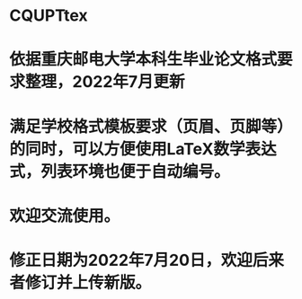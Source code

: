 # CQUPTtex
# 依据重庆邮电大学本科生毕业论文格式要求整理，2022年7月更新
# 满足学校格式模板要求（页眉、页脚等）的同时，可以方便使用LaTeX数学表达式，列表环境也便于自动编号。
# 欢迎交流使用。
# 修正日期为2022年7月20日，欢迎后来者修订并上传新版。
